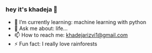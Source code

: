 ### hey it's khadeja 👋


- 🌱 I’m currently learning: machine learning with python
- 💬 Ask me about: life...
- 📫 How to reach me: khadejarizvi1@gmail.com
- ⚡ Fun fact: I really love rainforests
